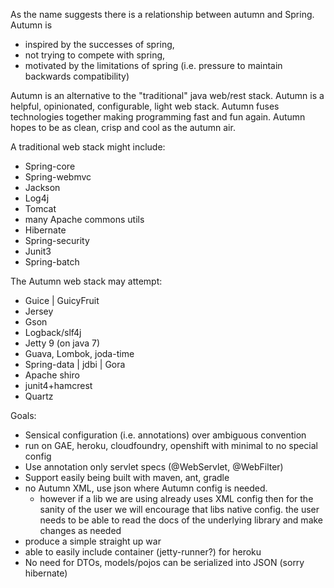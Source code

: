 As the name suggests there is a relationship between autumn and Spring. Autumn is
 * inspired by the successes of spring,
 * not trying to compete with spring,
 * motivated by the limitations of spring (i.e. pressure to maintain backwards compatibility)

Autumn is an alternative to the "traditional" java web/rest stack. Autumn is a helpful, opinionated, configurable, light web stack. Autumn fuses technologies together making programming fast and fun again. Autumn hopes to be as clean, crisp and cool as the autumn air.

A traditional web stack might include:
 * Spring-core
 * Spring-webmvc
 * Jackson
 * Log4j
 * Tomcat
 * many Apache commons utils
 * Hibernate
 * Spring-security
 * Junit3
 * Spring-batch

The Autumn web stack may attempt:
 * Guice | GuicyFruit
 * Jersey
 * Gson
 * Logback/slf4j
 * Jetty 9 (on java 7)
 * Guava, Lombok, joda-time
 * Spring-data | jdbi | Gora 
 * Apache shiro
 * junit4+hamcrest
 * Quartz

Goals:
 * Sensical configuration (i.e. annotations) over ambiguous convention
 * run on GAE, heroku, cloudfoundry, openshift with minimal to no special config
 * Use annotation only servlet specs (@WebServlet, @WebFilter)
 * Support easily being built with maven, ant, gradle
 * no Autumn XML, use json where Autumn config is needed. 
   * however if a lib we are using already uses XML config then for the sanity of the user we will encourage that libs native config. the user needs to be able to read the docs of the underlying library and make changes as needed
 * produce a simple straight up war
 * able to easily include container (jetty-runner?) for heroku 
 * No need for DTOs, models/pojos can be serialized into JSON (sorry hibernate)

